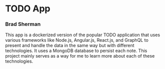 # TODO App
### Brad Sherman

This app is a dockerized version of the popular TODO application that uses various frameworks like Node.js, Angular.js, React.js, and GraphQL to present and handle the data in the same way but with different technologies. It uses a MongoDB database to persist each note. This project mainly serves as a way for me to learn more about each of these technologies.